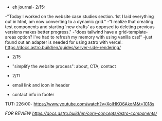 - eh journal- 2/15:

-"Today I worked on the website case studies section. 1st I laid everything out in html, am now converting to a dynamic grid."
-"I realize that creating test components and starting 'new drafts' as opposed to deleting previous versions makes better progress."
-"does tailwind have a grid-template-areas option? I've had to refresh my memory with using vanilla css!"
-just found out an adapter is needed for using astro with vercel: https://docs.astro.build/en/guides/server-side-rendering/

- 2/15
- "simplify the website process": about, CTA, contact

- 2/11
- email link and icon in header
- contact info in footer

TUT: 226:00- https://www.youtube.com/watch?v=XoIHKO6AkoM&t=1018s

_FOR REVIEW_
*https://docs.astro.build/en/core-concepts/astro-components/*
